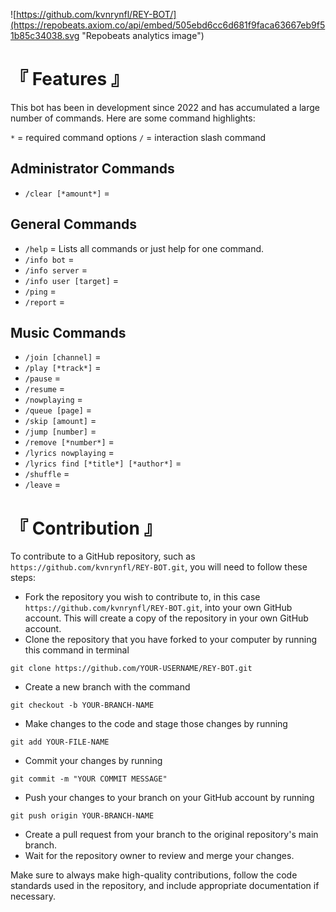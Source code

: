 ![https://github.com/kvnrynfl/REY-BOT/](https://repobeats.axiom.co/api/embed/505ebd6cc6d681f9faca63667eb9f51b85c34038.svg "Repobeats analytics image")

# 『 Features 』
This bot has been in development since 2022 and has accumulated a large number of commands. Here are some command highlights:

`*` = required command options
`/` = interaction slash command

## Administrator Commands
- `/clear [*amount*]` = 

## General Commands
- `/help` = Lists all commands or just help for one command.
- `/info bot` =
- `/info server` =
- `/info user [target]` =
- `/ping` =
- `/report` =

## Music Commands
- `/join [channel]` =
- `/play [*track*]` =
- `/pause` =
- `/resume` =
- `/nowplaying` =
- `/queue [page]` =
- `/skip [amount]` =
- `/jump [number]` =
- `/remove [*number*]` =
- `/lyrics nowplaying` =
- `/lyrics find [*title*] [*author*]` =
- `/shuffle` =
- `/leave` =


# 『 Contribution 』
To contribute to a GitHub repository, such as `https://github.com/kvnrynfl/REY-BOT.git`, you will need to follow these steps:

* Fork the repository you wish to contribute to, in this case `https://github.com/kvnrynfl/REY-BOT.git`, into your own GitHub account. This will create a copy of the repository in your own GitHub account.
* Clone the repository that you have forked to your computer by running this command in terminal
```
git clone https://github.com/YOUR-USERNAME/REY-BOT.git
```
* Create a new branch with the command 
```
git checkout -b YOUR-BRANCH-NAME
```
* Make changes to the code and stage those changes by running
```
git add YOUR-FILE-NAME
```
* Commit your changes by running 
```
git commit -m "YOUR COMMIT MESSAGE"
```
* Push your changes to your branch on your GitHub account by running 
```
git push origin YOUR-BRANCH-NAME
```
* Create a pull request from your branch to the original repository's main branch.
* Wait for the repository owner to review and merge your changes.

Make sure to always make high-quality contributions, follow the code standards used in the repository, and include appropriate documentation if necessary.